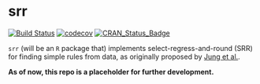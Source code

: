 # srr

[![Build Status](https://travis-ci.org/jongbinjung/datree.svg?branch=master)](https://travis-ci.org/jongbinjung/srr)
[![codecov](https://codecov.io/gh/jongbinjung/datree/branch/master/graph/badge.svg)](https://codecov.io/gh/jongbinjung/srr)
[![CRAN_Status_Badge](http://www.r-pkg.org/badges/version/datree)](http://cran.r-project.org/package=srr)

`srr` (will be an `R` package that) implements select-regress-and-round (SRR) for finding simple rules from 
data, as originally proposed by [Jung et al.](https://arxiv.org/abs/1702.04690).

**As of now, this repo is a placeholder for further development.**